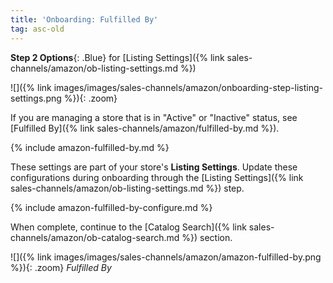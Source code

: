 ```yaml
---
title: 'Onboarding: Fulfilled By'
tag: asc-old
---
```



**Step 2 Options**{: .Blue} for [Listing Settings]({% link sales-channels/amazon/ob-listing-settings.md %})

![]({% link images/images/sales-channels/amazon/onboarding-step-listing-settings.png %}){: .zoom}

If you are managing a store that is in "Active" or "Inactive" status, see [Fulfilled By]({% link sales-channels/amazon/fulfilled-by.md %}).

{% include amazon-fulfilled-by.md %}

These settings are part of your store's **Listing Settings**. Update these configurations during onboarding through the [Listing Settings]({% link sales-channels/amazon/ob-listing-settings.md %}) step.

{% include amazon-fulfilled-by-configure.md %}

When complete, continue to the [Catalog Search]({% link sales-channels/amazon/ob-catalog-search.md %}) section.

![]({% link images/images/sales-channels/amazon/amazon-fulfilled-by.png %}){: .zoom}
_Fulfilled By_
